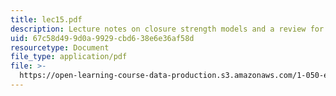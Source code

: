 ```yaml
---
title: lec15.pdf
description: Lecture notes on closure strength models and a review for a quiz.
uid: 67c58d49-9d0a-9929-cbd6-38e6e36af58d
resourcetype: Document
file_type: application/pdf
file: >-
  https://open-learning-course-data-production.s3.amazonaws.com/1-050-engineering-mechanics-i-fall-2007/67c58d499d0a9929cbd638e6e36af58d_lec15.pdf
---
```

